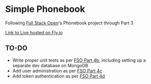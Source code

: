 # Simple Phonebook 
Following [Full Stack Open](https://fullstackopen.com/en/)'s Phonebook project through Part 3

[Link to Live hosted on Fly.io](https://cool-surf-7934.fly.dev)

## TO-DO
* Write proper unit tests as per [FSO Part 4b](https://fullstackopen.com/en/part4/testing_the_backend), including setting up a separate dev database on MongoDB
* Add user administration as per [FSO Part 4c](https://fullstackopen.com/en/part4/user_administration)
* Add token authentication as per [FSO Part 4d](https://fullstackopen.com/en/part4/token_authentication)